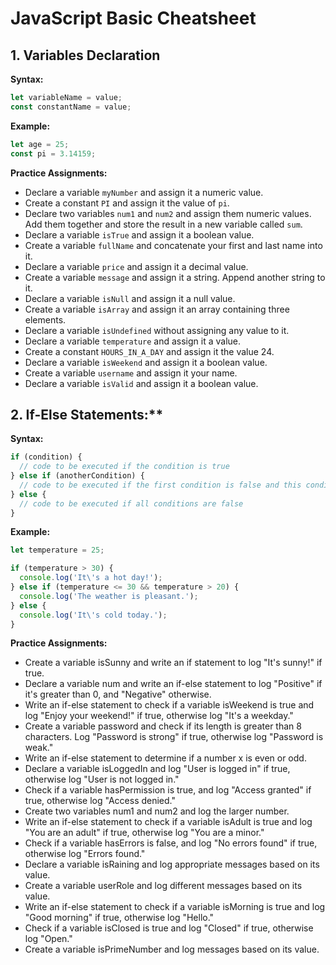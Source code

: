 # JavaScript Basic Cheatsheet

## 1. Variables Declaration

**Syntax:**
```javascript
let variableName = value;
const constantName = value;
```

**Example:**
```javascript
let age = 25;
const pi = 3.14159;
```

**Practice Assignments:**

- Declare a variable `myNumber` and assign it a numeric value.
- Create a constant `PI` and assign it the value of `pi`.
- Declare two variables `num1` and `num2` and assign them numeric values. Add them together and store the result in a new variable called `sum`.
- Declare a variable `isTrue` and assign it a boolean value.
- Create a variable `fullName` and concatenate your first and last name into it.
- Declare a variable `price` and assign it a decimal value.
- Create a variable `message` and assign it a string. Append another string to it.
- Declare a variable `isNull` and assign it a null value.
- Create a variable `isArray` and assign it an array containing three elements.
- Declare a variable `isUndefined` without assigning any value to it.
- Declare a variable `temperature` and assign it a value.
- Create a constant `HOURS_IN_A_DAY` and assign it the value 24.
- Declare a variable `isWeekend` and assign it a boolean value.
- Create a variable `username` and assign it your name.
- Declare a variable `isValid` and assign it a boolean value.

## 2. If-Else Statements:**

**Syntax:**
```javascript
if (condition) {
  // code to be executed if the condition is true
} else if (anotherCondition) {
  // code to be executed if the first condition is false and this condition is true
} else {
  // code to be executed if all conditions are false
}
```

**Example:**
```javascript
let temperature = 25;

if (temperature > 30) {
  console.log('It\'s a hot day!');
} else if (temperature <= 30 && temperature > 20) {
  console.log('The weather is pleasant.');
} else {
  console.log('It\'s cold today.');
}
```

**Practice Assignments:**
- Create a variable isSunny and write an if statement to log "It's sunny!" if true.
- Declare a variable num and write an if-else statement to log "Positive" if it's greater than 0, and "Negative" otherwise.
- Write an if-else statement to check if a variable isWeekend is true and log "Enjoy your weekend!" if true, otherwise log "It's a weekday."
- Create a variable password and check if its length is greater than 8 characters. Log "Password is strong" if true, otherwise log "Password is weak."
- Write an if-else statement to determine if a number x is even or odd.
- Declare a variable isLoggedIn and log "User is logged in" if true, otherwise log "User is not logged in."
- Check if a variable hasPermission is true, and log "Access granted" if true, otherwise log "Access denied."
- Create two variables num1 and num2 and log the larger number.
- Write an if-else statement to check if a variable isAdult is true and log "You are an adult" if true, otherwise log "You are a minor."
- Check if a variable hasErrors is false, and log "No errors found" if true, otherwise log "Errors found."
- Declare a variable isRaining and log appropriate messages based on its value.
- Create a variable userRole and log different messages based on its value.
- Write an if-else statement to check if a variable isMorning is true and log "Good morning" if true, otherwise log "Hello."
- Check if a variable isClosed is true and log "Closed" if true, otherwise log "Open."
- Create a variable isPrimeNumber and log messages based on its value.


